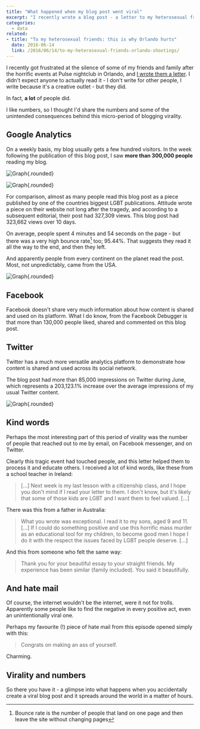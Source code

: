 ```yaml
---
title: "What happened when my blog post went viral"
excerpt: "I recently wrote a blog post - a letter to my heterosexual friends about Orlando - that went unintentionally viral. Here's the story behind that post."
categories:
  - data
related:
- title: "To my heterosexual friends: this is why Orlando hurts"
  date: 2016-06-14
  link: /2016/06/14/to-my-heterosexual-friends-orlando-shootings/
---
```


I recently got frustrated at the silence of some of my friends and family after the horrific events at Pulse nightclub in Orlando, and [I wrote them a letter](/2016/06/14/to-my-heterosexual-friends-orlando-shootings). I didn't expect anyone to actually read it - I don't write for other people, I write because it's a creative outlet - but they did.

In fact, **a lot** of people did.

I like numbers, so I thought I'd share the numbers and some of the unintended consequences behind this micro-period of blogging virality.

## Google Analytics

On a weekly basis, my blog usually gets a few hundred visitors. In the week following the publication of this blog post, I saw **more than 300,000 people** reading my blog.

![Graph](/assets/images/posts/2016/08/21/when-my-blog-post-went-viral/viral-blog-post-google-by-hour.png){.rounded}

![Graph](/assets/images/posts/2016/08/21/when-my-blog-post-went-viral/viral-blog-post-google-by-day.png){.rounded}


For comparison, almost as many people read this blog post as a piece published by one of the countries biggest LGBT publications. Attitude wrote a piece on their website not long after the tragedy, and according to a subsequent editorial, their post had 327,309 views. This blog post had 323,662 views over 10 days.

On average, people spent 4 minutes and 54 seconds on the page - but there was a very high bounce rate[^1] too; 95.44%. That suggests they read it all the way to the end, and then they left.

And apparently people from every continent on the planet read the post. Most, not unpredictably, came from the USA.

![Graph](/assets/images/posts/2016/08/21/when-my-blog-post-went-viral/viral-blog-post-globe.png){.rounded}


[^1]: Bounce rate is the number of people that land on one page and then leave the site without changing pages

## Facebook

Facebook doesn't share very much information about how content is shared and used on its platform. What I do know, from the Facebook Debugger is that more than 130,000 people liked, shared and commented on this blog post.

## Twitter

Twitter has a much more versatile analytics platform to demonstrate how content is shared and used across its social network.

The blog post had more than 85,000 impressions on Twitter during June, which represents a 203,123.1% increase over the average impressions of my usual Twitter content.

![Graph](/assets/images/posts/2016/08/21/when-my-blog-post-went-viral/viral-blog-post-twitter-graph.png){.rounded}


## Kind words

Perhaps the most interesting part of this period of virality was the number of people that reached out to me by email, on Facebook messenger, and on Twitter.

Clearly this tragic event had touched people, and this letter helped them to process it and educate others. I received a lot of kind words, like these from a school teacher in Ireland:

> [...] Next week is my last lesson with a citizenship class, and I hope you don't mind if I read your letter to them. I don't know, but it's likely that some of those kids are LGBT and I want them to feel valued. [...]

There was this from a father in Australia:

> What you wrote was exceptional. I read it to my sons, aged 9 and 11. [...] If I could do something positive and use this horrific mass murder as an educational tool for my children, to become good men I hope I do it with the respect the issues faced by LGBT people deserve. [...]

And this from someone who felt the same way:

> Thank you for your beautiful essay to your straight friends.   My experience has been similar (family included). You said it beautifully.

## And hate mail

Of course, the internet wouldn't be the internet, were it not for trolls. Apparently some people like to find the negative in every positive act, even an unintentionally viral one.

Perhaps my favourite (!) piece of hate mail from this episode opened simply with this:

> Congrats on making an ass of yourself.

Charming.

## Virality and numbers

So there you have it - a glimpse into what happens when you accidentally create a viral blog post and it spreads around the world in a matter of hours.